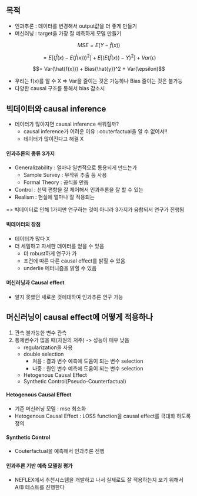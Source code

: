 ## 목적
* 인과추론 : 데이터를 변경해서 output값을 더 좋게 만들기
* 머신러닝 : target을 가장 잘 예측하게 모델 만들기

$$MSE = E(Y-\hat{f}(x))$$

$$= E[(\hat{f}(x)-E(\hat{f}(x)))^2] + E[(E(\hat{f}(x))-Y)^2] + Var(\epsilon)$$

$$= Var(\hat{f(x)}) + Bias(\hat{y})^2 + Var(\epsilon)$$
     
* 우리는 f(x)를 알 수 X => Var을 줄이는 것은 가능하나 Bias 줄이는 것은 불가능
* 다양한 causal 구조를 통해서 bias 감소시

## 빅데이터와 causal inference
* 데이터가 많아지면 causal inference 쉬워질까?
     * causal inference가 어려운 이유 : couterfactual을 알 수 없어서!!
     * 데이터가 많이진다고 해결 X

#### 인과추론의 종류 3가지
* Generalizability : 얼마나 일번적으로 통용되게 만드는가
     * Sample Survey : 무작위 추출 등 사용
     * Formal Theory : 공식을 만듬
* Control : 선택 편향을 잘 제어해서 인과추론을 잘 할 수 있는
* Realism : 현실에 얼마나 잘 적용되는

=> 빅데이터로 인해 1가지만 연구하는 것이 아니라 3가지가 융합되서 연구가 진행됨

#### 빅데이터의 장점
* 데이터가 많다 X
* 더 세밀하고 자세한 데이터를 얻을 수 있음
  * 더 robust하게 연구가 가
  * 조건에 따른 다른 causal effect를 밝힐 수 있음
  * underlie 메터니즘을 밝힐 수 있음

#### 머신러닝과 Causal effect
* 알지 못했던 새로운 것에대하여 인과추론 연구 가능


## 머신러닝이 causal effect에 어떻게 적용하나
1. 관측 불가능한 변수 관측
2. 통제변수가 많을 때(차원의 저주) -> 성능이 매우 낮음
     * regularization을 사용
     * double selection
          * 처음 : 결과 변수 예측에 도움이 되는 변수 selection
          * 나중 : 원인 변수 예측에 도움이 되는 변수 selection
     * Hetogenous Causal Effect
     * Synthetic Control(Pseudo-Counterfactual)
       
   

#### Hetogenous Causal Effect
* 기존 머신러닝 모델 : mse 최소화
* Hetogenous Causal Effect : LOSS function을 causal effect를 극대화 하도록 정의

#### Synthetic Control
* Couterfactual을 예측해서 인과추론 진행


#### 인과추론 기반 예측 모델링 평가
* NEFLEX에서 추천시스템을 개발하고 나서 실제로도 잘 적용하는지 보기 위해서 A/B 테스트를 진행한다



